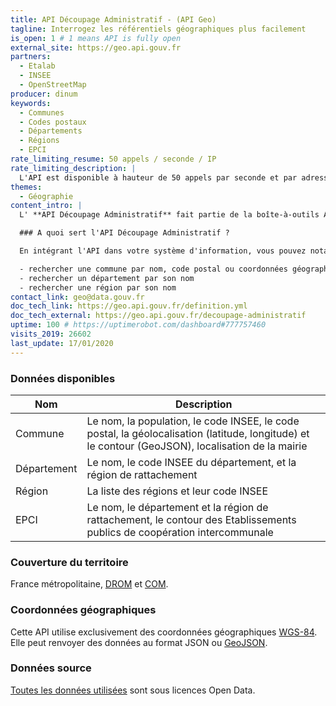 ```yaml
---
title: API Découpage Administratif - (API Geo)
tagline: Interrogez les référentiels géographiques plus facilement
is_open: 1 # 1 means API is fully open
external_site: https://geo.api.gouv.fr
partners:
  - Etalab
  - INSEE
  - OpenStreetMap
producer: dinum
keywords:
  - Communes
  - Codes postaux
  - Départements
  - Régions
  - EPCI
rate_limiting_resume: 50 appels / seconde / IP
rate_limiting_description: |
  L'API est disponible à hauteur de 50 appels par seconde et par adresse IP.
themes:
  - Géographie
content_intro: |
  L' **API Découpage Administratif** fait partie de la boîte-à-outils API Géo. Elle permet d'interroger facilement les référentiels géographique nationaux.

  ### A quoi sert l'API Découpage Administratif ?

  En intégrant l'API dans votre système d'information, vous pouvez notamment :

  - rechercher une commune par nom, code postal ou coordonnées géographiques
  - rechercher un département par son nom
  - rechercher une région par son nom
contact_link: geo@data.gouv.fr
doc_tech_link: https://geo.api.gouv.fr/definition.yml
doc_tech_external: https://geo.api.gouv.fr/decoupage-administratif
uptime: 100 # https://uptimerobot.com/dashboard#777757460
visits_2019: 26602
last_update: 17/01/2020
---
```


### Données disponibles

| Nom         | Description                                                                                                              |
| ----------- | ------------------------------------------------------------------------------------------------------------------------ |
| Commune     | Le nom, la population, le code INSEE, le code postal, la géolocalisation (latitude, longitude) et le contour (GeoJSON), localisation de la mairie |
| Département | Le nom, le code INSEE du département, et la région de rattachement                                                       |
| Région      | La liste des régions et leur code INSEE                                                                                  |
| EPCI        | Le nom, le département et la région de rattachement, le contour des Etablissements publics de coopération intercommunale |

### Couverture du territoire

France métropolitaine, [DROM](https://fr.wikipedia.org/wiki/D%C3%A9partement_et_r%C3%A9gion_d%27outre-mer) et [COM](https://fr.wikipedia.org/wiki/Collectivit%C3%A9_d%27outre-mer).

### Coordonnées géographiques

Cette API utilise exclusivement des coordonnées géographiques [WGS-84](https://fr.wikipedia.org/wiki/WGS_84).
Elle peut renvoyer des données au format JSON ou [GeoJSON](http://geojson.org).

### Données source

[Toutes les données utilisées](https://github.com/etalab/api-communes#données-sources) sont sous licences Open Data.
